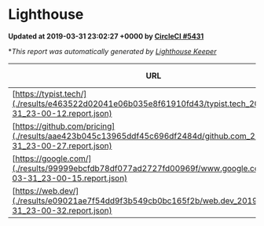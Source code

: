 
# Lighthouse

**Updated at 2019-03-31 23:02:27 +0000 by [CircleCI #5431](https://circleci.com/gh/ItinerisLtd/lighthouse-keeper-example/5431)**

**This report was automatically generated by [Lighthouse Keeper](https://github.com/itinerisltd/lighthouse-keeper)*

| URL | Performance | Accessibility | Best Practices | SEO | PWA | Updated At |
| --- | --- | --- | --- | --- | --- | --- |
| [https://typist.tech/](./results/e463522d02041e06b035e8f61910fd43/typist.tech_2019-03-31_23-00-12.report.json) | 1 |  |  |  |  | 2019-03-31T23:00:12.794Z |
| [https://github.com/pricing](./results/aae423b045c13965ddf45c696df2484d/github.com_2019-03-31_23-00-27.report.json) | 0.87 | 0.89 | 0.93 | 0.9 | 0.58 | 2019-03-31T23:00:27.825Z |
| [https://google.com/](./results/99999ebcfdb78df077ad2727fd00969f/www.google.com_2019-03-31_23-00-15.report.json) | 0.96 | 0.71 | 0.93 | 0.82 | 0.58 | 2019-03-31T23:00:15.359Z |
| [https://web.dev/](./results/e09021ae7f54dd9f3b549cb0bc165f2b/web.dev_2019-03-31_23-00-32.report.json) | 0.97 | 0.93 | 1 | 0.96 | 1 | 2019-03-31T23:00:32.514Z |
